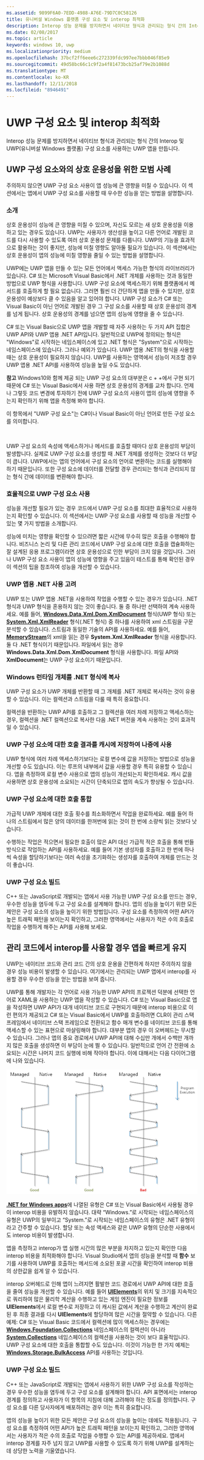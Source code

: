```yaml
---
ms.assetid: 9899F6A0-7EDD-4988-A76E-79D7C0C58126
title: 유니버설 Windows 플랫폼 구성 요소 및 interop 최적화
description: Interop 성능 문제를 방지하면서 네이티브 형식과 관리되는 형식 간의 Interop 및 UWP(유니버설 Windows 플랫폼) 구성 요소를 사용하는 UWP 앱을 만듭니다.
ms.date: 02/08/2017
ms.topic: article
keywords: windows 10, uwp
ms.localizationpriority: medium
ms.openlocfilehash: 37bcf2ff6eee6c272339fdc997ee7bbb046f85e9
ms.sourcegitcommit: 49d58bc66c1c9f2a4f81473bcb25af79e2b1088d
ms.translationtype: MT
ms.contentlocale: ko-KR
ms.lasthandoff: 12/11/2018
ms.locfileid: "8946491"
---
```

# <a name="uwp-components-and-optimizing-interop"></a>UWP 구성 요소 및 interop 최적화


Interop 성능 문제를 방지하면서 네이티브 형식과 관리되는 형식 간의 Interop 및 UWP(유니버설 Windows 플랫폼) 구성 요소를 사용하는 UWP 앱을 만듭니다.

## <a name="best-practices-for-interoperability-with-uwp-components"></a>UWP 구성 요소와의 상호 운용성을 위한 모범 사례

주의하지 않으면 UWP 구성 요소 사용이 앱 성능에 큰 영향을 미칠 수 있습니다. 이 섹션에서는 앱에서 UWP 구성 요소를 사용할 때 우수한 성능을 얻는 방법을 설명합니다.

### <a name="introduction"></a>소개

상호 운용성이 성능에 큰 영향을 미칠 수 있으며, 자신도 모르는 새 상호 운용성을 이용하고 있는 경우도 있습니다. UWP는 사용자가 생산성을 높이고 다른 언어로 개발된 코드를 다시 사용할 수 있도록 여러 상호 운용성 문제를 다룹니다. UWP의 기능을 효과적으로 활용하는 것이 좋지만, 성능에 미칠 영향도 알아둘 필요가 있습니다. 이 섹션에서는 상호 운용성이 앱의 성능에 미칠 영향을 줄일 수 있는 방법을 설명합니다.

UWP에는 UWP 앱을 만들 수 있는 모든 언어에서 액세스 가능한 형식의 라이브러리가 있습니다. C# 또는 Microsoft Visual Basic에서 .NET 개체를 사용하는 것과 동일한 방법으로 UWP 형식을 사용합니다. UWP 구성 요소에 액세스하기 위해 플랫폼에서 메서드를 호출하게 할 필요 없습니다. 그러면 훨씬 더 간단하게 앱을 만들 수 있지만, 상호 운용성이 예상보다 클 수 있음을 알고 있어야 합니다. UWP 구성 요소가 C# 또는 Visual Basic이 아닌 언어로 개발된 경우 그 구성 요소를 사용할 때 상호 운용성의 경계를 넘게 됩니다. 상호 운용성의 경계를 넘으면 앱의 성능에 영향을 줄 수 있습니다.

C# 또는 Visual Basic으로 UWP 앱을 개발할 때 자주 사용하는 두 가지 API 집합은 UWP API와 UWP 앱용 .NET API입니다. 일반적으로 UWP에 정의되는 형식은 "Windows"로 시작하는 네임스페이스에 있고 .NET 형식은 "System"으로 시작하는 네임스페이스에 있습니다. 그러나 예외가 있습니다. UWP 앱용 .NET의 형식을 사용할 때는 상호 운용성이 필요하지 않습니다. UWP를 사용하는 영역에서 성능이 저조할 경우 UWP 앱용 .NET API를 사용하여 성능을 높일 수도 있습니다.

**참고**  Windows10와 함께 제공 되는 UWP 구성 요소의 대부분은 c + +에서 구현 되기 때문에 C# 또는 Visual Basic에서 사용 하면 상호 운용성의 경계를 교차 합니다. 언제나 그렇듯 코드 변경에 투자하기 전에 UWP 구성 요소의 사용이 앱의 성능에 영향을 주는지 확인하기 위해 앱을 측정해 봐야 합니다.

이 항목에서 "UWP 구성 요소"는 C#이나 Visual Basic이 아닌 언어로 만든 구성 요소를 의미합니다.

 

UWP 구성 요소의 속성에 액세스하거나 메서드를 호출할 때마다 상호 운용성의 부담이 발생합니다. 실제로 UWP 구성 요소를 생성할 때 .NET 개체를 생성하는 것보다 더 부담이 큽니다. UWP에서는 앱의 언어에서 구성 요소의 언어로 변환하는 코드를 실행해야 하기 때문입니다. 또한 구성 요소에 데이터를 전달할 경우 관리되는 형식과 관리되지 않는 형식 간에 데이터를 변환해야 합니다.

### <a name="using-uwp-components-efficiently"></a>효율적으로 UWP 구성 요소 사용

성능을 개선할 필요가 있는 경우 코드에서 UWP 구성 요소를 최대한 효율적으로 사용하는지 확인할 수 있습니다. 이 섹션에서는 UWP 구성 요소를 사용할 때 성능을 개선할 수 있는 몇 가지 방법을 소개합니다.

성능에 미치는 영향을 확인할 수 있으려면 짧은 시간에 무수히 많은 호출을 수행해야 합니다. 비즈니스 논리 및 다른 관리 코드에서 UWP 구성 요소에 대한 호출을 캡슐화하는 잘 설계된 응용 프로그램이라면 상호 운용성으로 인한 부담이 크지 않을 것입니다. 그러나 UWP 구성 요소 사용이 앱의 성능에 영향을 주고 있음이 테스트를 통해 확인된 경우 이 섹션의 팁을 참조하여 성능을 개선할 수 있습니다.

### <a name="consider-using-net-for-uwp-apps"></a>UWP 앱용 .NET 사용 고려

UWP 또는 UWP 앱용 .NET을 사용하여 작업을 수행할 수 있는 경우가 있습니다. .NET 형식과 UWP 형식을 혼용하지 않는 것이 좋습니다. 둘 중 하나만 선택하여 계속 사용하세요. 예를 들어, [**Windows.Data.Xml.Dom.XmlDocument**](https://msdn.microsoft.com/library/windows/apps/BR206173) 형식(UWP 형식) 또는 [**System.Xml.XmlReader**](https://msdn.microsoft.com/library/windows/apps/xaml/system.xml.xmlreader.aspx) 형식(.NET 형식) 중 하나를 사용하여 xml 스트림을 구문 분석할 수 있습니다. 스트림과 동일한 기술의 API를 사용하세요. 예를 들어, [**MemoryStream**](https://msdn.microsoft.com/library/windows/apps/xaml/system.io.memorystream.aspx)의 xml을 읽는 경우 **System.Xml.XmlReader** 형식을 사용합니다.둘 다 .NET 형식이기 때문입니다. 파일에서 읽는 경우 **Windows.Data.Xml.Dom.XmlDocument** 형식을 사용합니다. 파일 API와 **XmlDocument**는 UWP 구성 요소이기 때문입니다.

### <a name="copy-window-runtime-objects-to-net-types"></a>Windows 런타임 개체를 .NET 형식에 복사

UWP 구성 요소가 UWP 개체를 반환할 때 그 개체를 .NET 개체로 복사하는 것이 유용할 수 있습니다. 이는 컬렉션과 스트림을 다룰 때 특히 중요합니다.

컬렉션을 반환하는 UWP API를 호출하고 그 컬렉션을 여러 차례 저장하고 액세스하는 경우, 컬렉션을 .NET 컬렉션으로 복사한 다음 .NET 버전을 계속 사용하는 것이 효과적일 수 있습니다.

### <a name="cache-the-results-of-calls-to-uwp-components-for-later-use"></a>UWP 구성 요소에 대한 호출 결과를 캐시에 저장하여 나중에 사용

UWP 형식에 여러 차례 액세스하기보다는 로컬 변수에 값을 저장하는 방법으로 성능을 개선할 수도 있습니다. 이는 루프의 내부에서 값을 사용할 경우 특히 유용할 수 있습니다. 앱을 측정하여 로컬 변수 사용으로 앱의 성능이 개선되는지 확인하세요. 캐시 값을 사용하면 상호 운용성에 소요되는 시간이 단축되므로 앱의 속도가 향상될 수 있습니다.

### <a name="combine-calls-to-uwp-components"></a>UWP 구성 요소에 대한 호출 통합

가급적 UWP 개체에 대한 호출 횟수를 최소화하면서 작업을 완료하세요. 예를 들어 하나의 스트림에서 많은 양의 데이터를 한꺼번에 읽는 것이 한 번에 소량씩 읽는 것보다 낫습니다.

수행하는 작업은 적으면서 필요한 호출이 많은 API 대신 가급적 적은 호출을 통해 번들 방식으로 작업하는 API를 사용하세요. 예를 들어 기본 생성자를 호출하고 한 번에 하나씩 속성을 할당하기보다는 여러 속성을 초기화하는 생성자를 호출하여 개체를 만드는 것이 좋습니다.

### <a name="building-a-uwp-components"></a>UWP 구성 요소 빌드

C++ 또는 JavaScript로 개발되는 앱에서 사용 가능한 UWP 구성 요소를 만드는 경우, 우수한 성능을 염두에 두고 구성 요소를 설계해야 합니다. 앱의 성능을 높이기 위한 모든 제안은 구성 요소의 성능을 높이기 위한 방법입니다. 구성 요소를 측정하여 어떤 API가 높은 트래픽 패턴을 보이는지 확인하고, 그러한 영역에서는 사용자가 적은 수의 호출로 작업을 수행하게 해주는 API를 사용해 보세요.

## <a name="keep-your-app-fast-when-you-use-interop-in-managed-code"></a>관리 코드에서 interop를 사용할 경우 앱을 빠르게 유지

UWP는 네이티브 코드와 관리 코드 간의 상호 운용을 간편하게 하지만 주의하지 않을 경우 성능 비용이 발생할 수 있습니다. 여기에서는 관리되는 UWP 앱에서 interop를 사용할 경우 우수한 성능을 얻는 방법을 보여 줍니다.

UWP를 통해 개발자는 각 언어로 사용 가능한 UWP API의 프로젝션 덕분에 선택한 언어로 XAML을 사용하는 UWP 앱을 작성할 수 있습니다. C# 또는 Visual Basic으로 앱을 작성하면 UWP API가 대개 네이티브 코드로 구현되기 때문에 interop 비용으로 이런 편의가 제공되고 C# 또는 Visual Basic에서 UWP를 호출하려면 CLR이 관리 스택 프레임에서 네이티브 스택 프레임으로 전환되고 함수 매개 변수를 네이티브 코드를 통해 액세스할 수 있는 표현으로 마샬링해야 합니다. 대부분 앱의 경우 이 오버헤드는 무시할 수 있습니다. 그러나 앱의 중요 경로에서 UWP API에 대해 수십만 개에서 수백만 개까지 많은 호출을 생성하면 이 부담이 눈에 띌 수 있습니다. 일반적으로 언어 간 전환에 소요되는 시간은 나머지 코드 실행에 비해 작아야 합니다. 이에 대해서는 다음 다이어그램에 나와 있습니다.

![Interop 전환이 프로그램 실행 시간을 독점해서는 안 됩니다.](images/interop-transitions.png)

[**.NET for Windows apps**](https://msdn.microsoft.com/library/windows/apps/xaml/br230232.aspx)에 나열된 유형은 C# 또는 Visual Basic에서 사용될 경우 이 interop 비용을 유발하지 않습니다. 대략 “Windows.”로 시작되는 네임스페이스의 유형은 UWP의 일부이고 “System.”로 시작되는 네임스페이스의 유형은 .NET 유형이라고 간주할 수 있습니다. 할당 또는 속성 액세스와 같은 UWP 유형의 단순한 사용에서도 interop 비용이 발생합니다.

앱을 측정하고 interop가 앱 실행 시간의 많은 부분을 차지하고 있는지 확인한 다음 interop 비용을 최적화해야 합니다. Visual Studio에서 앱의 성능을 분석할 때 **함수** 보기를 사용하여 UWP를 호출하는 메서드에 소요된 포괄 시간을 확인하여 interop 비용의 상한값을 쉽게 알 수 있습니다.

interop 오버헤드로 인해 앱이 느려지면 활발한 코드 경로에서 UWP API에 대한 호출을 줄여 성능을 개선할 수 있습니다. 예를 들어 [**UIElements**](https://msdn.microsoft.com/library/windows/apps/BR208911)의 위치 및 크기를 지속적으로 쿼리하여 많은 물리학 계산을 수행하고 있는 게임 엔진이 필요한 정보를 **UIElements**에서 로컬 변수로 저장하고 이 캐시된 값에서 계산을 수행하고 계산이 완료된 후 최종 결과를 다시 **UIElements**에 할당하여 많은 시간을 절약할 수 있습니다. 다른 예제: C# 또는 Visual Basic 코드에서 컬렉션에 많이 액세스하는 경우에는 [**Windows.Foundation.Collections**](https://msdn.microsoft.com/library/windows/apps/BR206657) 네임스페이스의 컬렉션이 아니라 [**System.Collections**](https://msdn.microsoft.com/library/windows/apps/xaml/system.collections.aspx) 네임스페이스의 컬렉션을 사용하는 것이 보다 효율적입니다. UWP 구성 요소에 대한 호출을 통합할 수도 있습니다. 이것이 가능한 한 가지 예제는 [**Windows.Storage.BulkAccess**](https://msdn.microsoft.com/library/windows/apps/BR207676) API를 사용하는 것입니다.

### <a name="building-a-uwp-component"></a>UWP 구성 요소 빌드

C++ 또는 JavaScript로 개발되는 앱에서 사용하기 위한 UWP 구성 요소를 작성하는 경우 우수한 성능을 염두에 두고 구성 요소를 설계해야 합니다. API 표면에서는 interop 경계를 정의하고 사용자가 이 항목의 지침에 대해 고려해야 하는 정도를 정의합니다. 구성 요소를 다른 당사자에게 배포하려는 경우 이는 특히 중요합니다.

앱의 성능을 높이기 위한 모든 제안은 구성 요소의 성능을 높이는 데에도 적용됩니다. 구성 요소를 측정하여 어떤 API가 높은 트래픽 패턴을 보이는지 확인하고, 그러한 영역에서는 사용자가 적은 수의 호출로 작업을 수행할 수 있는 API를 제공하세요. 앱에서 interop 경계를 자주 넘지 않고 UWP를 사용할 수 있도록 하기 위해 UWP를 설계하는 데 상당한 노력을 기울였습니다.

 

